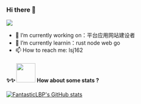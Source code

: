 
### Hi there 👋
![](https://komarev.com/ghpvc/?username=lsj162)
 
- 🔭 I’m currently working on：平台应用网站建设者
- 🌱 I’m currently learnin：rust node web go
- 📫 How to reach me: lsj162

#### ✨✨ <img src="https://media.giphy.com/media/VgCDAzcKvsR6OM0uWg/giphy.gif" width="50"> How about some stats ?

[![FantasticLBP's GitHub stats](https://github-readme-stats.vercel.app/api?username=lsj162&layout=compact)](https://github.com/lsj162)




